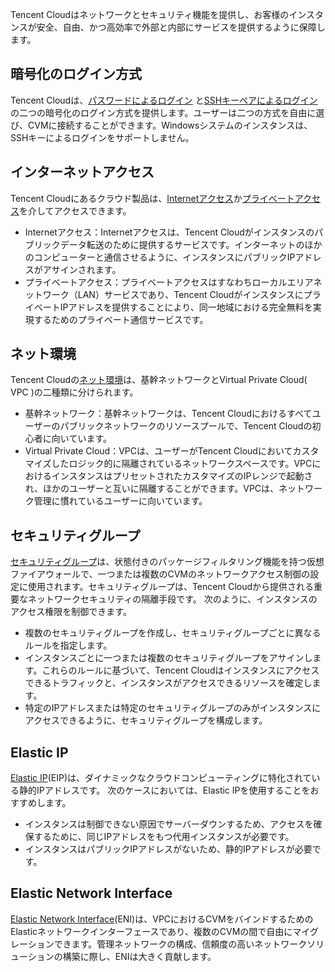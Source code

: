 Tencent Cloudはネットワークとセキュリティ機能を提供し、お客様のインスタンスが安全、自由、かつ高効率で外部と内部にサービスを提供するように保障します。

## 暗号化のログイン方式
Tencent Cloudは、[パスワードによるログイン](/doc/product/213/6093) と[SSHキーペアによるログイン](/doc/product/213/6092)の二つの暗号化のログイン方式を提供します。ユーザーは二つの方式を自由に選び、CVMに接続することができます。Windowsシステムのインスタンスは、SSHキーによるログインをサポートしません。

## インターネットアクセス
Tencent Cloudにあるクラウド製品は、[Internetアクセス](/doc/product/213/5224)か[プライベートアクセス](/doc/product/213/5225)を介してアクセスできます。
 - Internetアクセス：Internetアクセスは、Tencent Cloudがインスタンスのパブリックデータ転送のために提供するサービスです。インターネットのほかのコンピューターと通信させるように、インスタンスにパブリックIPアドレスがアサインされます。
 - プライベートアクセス：プライベートアクセスはすなわちローカルエリアネットワーク（LAN）サービスであり、Tencent CloudがインスタンスにプライベートIPアドレスを提供することにより、同一地域における完全無料を実現するためのプライベート通信サービスです。

## ネット環境
Tencent Cloudの[ネット環境](/doc/product/213/5227)は、基幹ネットワークとVirtual Private Cloud( VPC )の二種類に分けられます。
 - 基幹ネットワーク：基幹ネットワークは、Tencent Cloudにおけるすべてユーザーのパブリックネットワークのリソースプールで、Tencent Cloudの初心者に向いています。
 - Virtual Private Cloud：VPCは、ユーザーがTencent Cloudにおいてカスタマイズしたロジック的に隔離されているネットワークスペースです。VPCにおけるインスタンスはプリセットされたカスタマイズのIPレンジで起動され、ほかのユーザーと互いに隔離することができます。VPCは、ネットワーク管理に慣れているユーザーに向いています。

## セキュリティグループ
[セキュリティグループ](/doc/product/213/5221)は、状態付きのパッケージフィルタリング機能を持つ仮想ファイアウォールで、一つまたは複数のCVMのネットワークアクセス制御の設定に使用されます。セキュリティグループは、Tencent Cloudから提供される重要なネットワークセキュリティの隔離手段です。
次のように、インスタンスのアクセス権限を制御できます。
 - 複数のセキュリティグループを作成し、セキュリティグループごとに異なるルールを指定します。
 - インスタンスごとに一つまたは複数のセキュリティグループをアサインします。これらのルールに基づいて、Tencent Cloudはインスタンスにアクセスできるトラフィックと、インスタンスがアクセスできるリソースを確定します。
 - 特定のIPアドレスまたは特定のセキュリティグループのみがインスタンスにアクセスできるように、セキュリティグループを構成します。

## Elastic IP
[Elastic IP](/doc/product/213/5733)(EIP)は、ダイナミックなクラウドコンピューティングに特化されている静的IPアドレスです。
次のケースにおいては、Elastic IPを使用することをおすすめします。
 - インスタンスは制御できない原因でサーバーダウンするため、アクセスを確保するために、同じIPアドレスをもつ代用インスタンスが必要です。
 - インスタンスはパブリックIPアドレスがないため、静的IPアドレスが必要です。

## Elastic Network Interface
[Elastic Network Interface](/doc/product/213/6514)(ENI)は、VPCにおけるCVMをバインドするためのElasticネットワークインターフェースであり、複数のCVMの間で自由にマイグレーションできます。管理ネットワークの構成、信頼度の高いネットワークソリューションの構築に際し、ENIは大きく貢献します。
